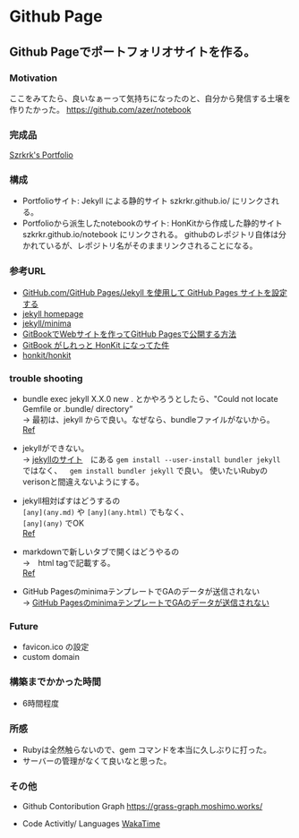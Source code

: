 # Github Page

## Github Pageでポートフォリオサイトを作る。

### Motivation

ここをみてたら、良いなぁーって気持ちになったのと、自分から発信する土壌を作りたかった。
https://github.com/azer/notebook

### 完成品　

[Szrkrk's Portfolio](http://szkrkr.github.io/)

### 構成

* Portfolioサイト: Jekyll による静的サイト
  szkrkr.github.io/ にリンクされる。
* Portfolioから派生したnotebookのサイト: HonKitから作成した静的サイト
  szkrkr.github.io/notebook にリンクされる。
  githubのレポジトリ自体は分かれているが、レポジトリ名がそのままリンクされることになる。

### 参考URL

* [GitHub.com/GitHub Pages/Jekyll を使用して GitHub Pages サイトを設定する](https://docs.github.com/ja/github/working-with-github-pages/setting-up-a-github-pages-site-with-jekyll)
* [jekyll homepage](http://jekyllrb-ja.github.io/)
* [jekyll/minima](https://github.com/jekyll/minima)
* [GitBookでWebサイトを作ってGitHub Pagesで公開する方法](https://r-ngtm.hatenablog.com/entry/2020/06/18/193235)
* [GitBook がしれっと HonKit になってた件](https://qiita.com/sugurutakahashi12345/items/9e0d47b74ce257b31006)
* [honkit/honkit](https://github.com/honkit/honkit)

### trouble shooting

* bundle exec jekyll X.X.0 new . とかやろうとしたら、"Could not locate Gemfile or .bundle/ directory”  
  -> 最初は、jekyll からで良い。なぜなら、bundleファイルがないから。  
  [Ref](https://talk.jekyllrb.com/t/trouble-creating-a-new-jekyll-site-could-not-locate-gemfile-or-bundle-directory/4399)

* jekyllができない。  
-> [jekyllのサイト](https://jekyllrb.com/docs/installation/macos/)　にある ```gem install --user-install bundler jekyll```　ではなく、　``` gem install bundler jekyll``` で良い。
使いたいRubyのverisonと間違えないようにする。

* jekyll相対ぱすはどうするの  
`[any](any.md)` や `[any](any.html)` でもなく、    
`[any](any)` でOK    
[Ref](https://stackoverflow.com/questions/7653483/github-relative-link-in-markdown-file)

* markdownで新しいタブで開くはどうやるの  
→　html tagで記載する。  
[Ref](https://stackoverflow.com/questions/4425198/can-i-create-links-with-target-blank-in-markdown)

* GitHub PagesのminimaテンプレートでGAのデータが送信されない  
-> [GitHub PagesのminimaテンプレートでGAのデータが送信されない](https://qiita.com/mitsuaki1229/items/fea653029ce09ebce858)

### Future
* favicon.ico の設定
* custom domain

### 構築までかかった時間
* 6時間程度

### 所感
* Rubyは全然触らないので、gem コマンドを本当に久しぶりに打った。
* サーバーの管理がなくて良いなと思った。

### その他
* Github Contoribution Graph
https://grass-graph.moshimo.works/

* Code Activitly/ Languages
[WakaTime](https://wakatime.com/)
